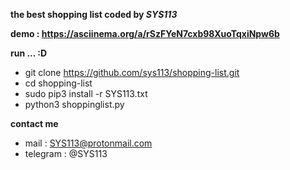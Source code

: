 **the best shopping list coded by _SYS113_**

**demo : https://asciinema.org/a/rSzFYeN7cxb98XuoTqxiNpw6b**

**run ... :D**
  - git clone https://github.com/sys113/shopping-list.git
  - cd shopping-list
  - sudo pip3 install -r SYS113.txt
  - python3 shoppinglist.py
  
**contact me**
  - mail : SYS113@protonmail.com 
  - telegram : @SYS113
